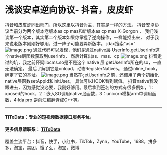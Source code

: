 # 浅谈安卓逆向协议- 抖音，皮皮虾

抖音和皮皮虾同出师门，所以这里以抖音为主，其实是一样的方法。
抖音安卓协议当前分为两个版本老版本as cp mas和新版本as cp mas X-Gorgon ，
我们浅谈第一个版本，其实第二个版本如果你掌握了逆向操作，一样能抠出来，
对于我来说老版本刚刚好够用，过一阵子可能要弄新版本。
jdax搜索"as="
![image.png](https://cdn.nlark.com/yuque/0/2020/png/97322/1606705017864-bfd5cbb2-497d-4bcd-a288-14c0f75e31e3.png#align=left&display=inline&height=346&margin=%5Bobject%20Object%5D&name=image.png&originHeight=692&originWidth=2068&size=226273&status=done&style=none&width=1034)
通过代码可以发现，他们是通过native层 UserInfo.getUserInfo这个native层函数获取到userInfo，
然后计算出as、mas、cp
![image.png](https://cdn.nlark.com/yuque/0/2020/png/97322/1606705034873-21b25857-aec3-41af-b089-98bae45f757b.png#align=left&display=inline&height=758&margin=%5Bobject%20Object%5D&name=image.png&originHeight=1516&originWidth=2220&size=349506&status=done&style=none&width=1110)
抖音走过的坑，我之前怀疑libcms.so是不是这个 native 层 getUserInfo所在的so，一直无法确定。
最后了解到它是onload，动态RegisterNatives。
通过inline_hook，确定了它的基址。
![image.png](https://cdn.nlark.com/yuque/0/2020/png/97322/1606705054933-b9fc32c5-b1e6-4a96-a004-437508b4dbf0.png#align=left&display=inline&height=526&margin=%5Bobject%20Object%5D&name=image.png&originHeight=1052&originWidth=2120&size=414590&status=done&style=none&width=1060)
当然在getUserInfo之前，还调用了两个初始化native层函数setAppId和initUser。
具体可以HOOK看到赋值。 抖音native我没跟进去，因为感觉没必要，我刚好够用。最后拿到签名的方式有很多例如，1：xposed的hook，2：嵌入SO调用native层函数，3：unicorn模拟arm中调用函数，4:Ida pro 逆向汇编翻译成C++等。


---


#### TiToData：专业的短视频数据接口服务平台。

#### 更多信息请联系： [TiToData](https://www.titodata.com?from=douyinarticle)

覆盖主流平台：抖音，快手，小红书，TikTok，Zynn，YouTube，1688，拼多多，淘宝，美团，饿了么，淘宝，微博
